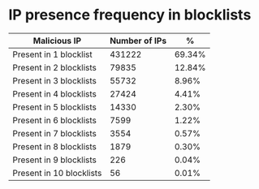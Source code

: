 # IP presence frequency in blocklists
| Malicious IP | Number of IPs | % |
|----|----|----|
| Present in 1 blocklist | 431222 | 69.34% |
| Present in 2 blocklists | 79835 | 12.84% |
| Present in 3 blocklists | 55732 | 8.96% |
| Present in 4 blocklists | 27424 | 4.41% |
| Present in 5 blocklists | 14330 | 2.30% |
| Present in 6 blocklists | 7599 | 1.22% |
| Present in 7 blocklists | 3554 | 0.57% |
| Present in 8 blocklists | 1879 | 0.30% |
| Present in 9 blocklists | 226 | 0.04% |
| Present in 10 blocklists | 56 | 0.01% |
